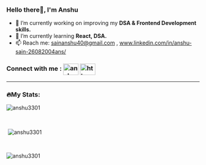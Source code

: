 <h3>Hello there👋, I'm Anshu</h3>

- 🔭 I’m currently working on improving my **DSA & Frontend Development skills.**
- 🌱 I’m currently learning **React, DSA.**
- 📫 Reach me: sainanshu40@gmail.com , www.linkedin.com/in/anshu-sain-26082004ans/
<h3 align="left">Connect with me : 
<span>
<a href="https://twitter.com/anshu_sain04" target="blank"><img align="center" src="https://raw.githubusercontent.com/rahuldkjain/github-profile-readme-generator/master/src/images/icons/Social/twitter.svg" alt="anshu_sain04" height="30" width="40" /></a>
<a href="https://www.linkedin.com/in/anshu-sain-26082004ans" target="blank"><img align="center" src="https://raw.githubusercontent.com/rahuldkjain/github-profile-readme-generator/master/src/images/icons/Social/linked-in-alt.svg" alt="https://www.linkedin.com/in/anshu-sain-26082004ans?utm_source=share&utm_campaign=share_via&utm_content=profile&utm_medium=android_app" height="30" width="40" /></a>
</span>
</h3>

<hr>

<h3>🔥My Stats:</h3>
<p><img align="center" src="https://github-readme-streak-stats.herokuapp.com/?user=anshu3301&theme=dark&background=000000" alt="anshu3301" /></p>
<br>
<p>&nbsp;<img align="center" src="https://github-readme-stats.vercel.app/api?username=anshu3301&show_icons=true&locale=en&theme=dark&background=000000" alt="anshu3301" "/></p>
<br>
<p><img align="left" src="https://github-readme-stats.vercel.app/api/top-langs?username=anshu3301&show_icons=true&locale=en&layout=compact&theme=dark&background=000000" alt="anshu3301" /></p>



